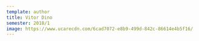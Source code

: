 ```yaml
---
template: author
title: Vitor Dino
semester: 2018/1
image: https://www.ucarecdn.com/6cad7072-e8b9-499d-842c-86614e4b5f16/
---
```


